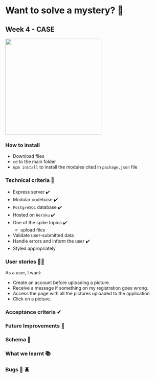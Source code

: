 # Want to solve a mystery? 🧐

## Week 4 - CASE

<img src='https://media.giphy.com/media/nze8j1PCX7h3L30sVf/giphy.gif' width=300>

### How to install

- Download files
- `cd` to the main folder
- `npm install` to install the modules cited in `package.json` file

### Technical criteria 🦹

- Express server ✔️
- Modular codebase ✔️
- `PostgreSQL` database ✔️
- Hosted on `Heroku` ✔️
- One of the spike topics ✔️
  - upload files
- Validate user-submitted data
- Handle errors and inform the user ✔️
- Styled appropriately

### User stories 🕵️‍♀️

As a user, I want:

- Create an account before uploading a picture.
- Receive a message if something on my registration goes wrong.
- Access the page with all the pictures uploaded to the application.
- Click on a picture.

### Acceptance criteria ✔

### Future Improvements 🔩

### Schema 🍥

### What we learnt 📚

### Bugs 🐞 🪲
